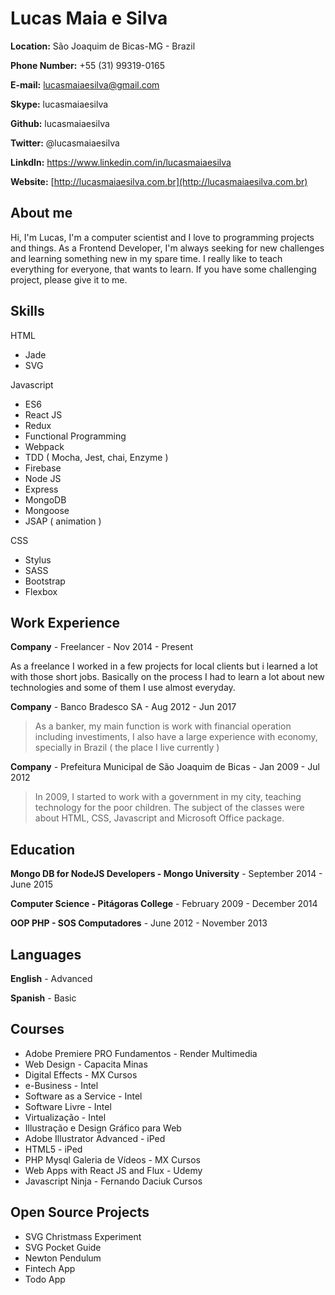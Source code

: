 # Lucas Maia e Silva

**Location:** São Joaquim de Bicas-MG - Brazil

**Phone Number:** +55 (31) 99319-0165

**E-mail:** lucasmaiaesilva@gmail.com

**Skype:** lucasmaiaesilva

**Github:** lucasmaiaesilva

**Twitter:** @lucasmaiaesilva

**LinkdIn:** https://www.linkedin.com/in/lucasmaiaesilva

**Website:** [http://lucasmaiaesilva.com.br](http://lucasmaiaesilva.com.br)

## About me

Hi, I'm Lucas, I'm a computer scientist and I love to programming projects and things. As a Frontend Developer, I'm always seeking for new challenges and learning something new in my spare time. 
I really like to teach everything for everyone, that wants to learn.
If you have some challenging project, please give it to me.


## Skills

HTML

* Jade
* SVG

Javascript

* ES6
* React JS
* Redux
* Functional Programming
* Webpack
* TDD ( Mocha, Jest, chai, Enzyme )
* Firebase
* Node JS
* Express
* MongoDB
* Mongoose
* JSAP ( animation )

CSS

* Stylus
* SASS
* Bootstrap
* Flexbox


## Work Experience

**Company** - Freelancer - Nov 2014 - Present

As a freelance I worked in a few projects for local clients but i learned a lot with those short jobs.
Basically on the process I had to learn a lot about new technologies and some of them I use almost everyday.

**Company** - Banco Bradesco SA - Aug 2012 - Jun 2017

> As a banker, my main function is work with financial operation including investiments, I also have a large experience with economy, specially in Brazil ( the place I live currently )


**Company** - Prefeitura Municipal de São Joaquim de Bicas - Jan 2009 - Jul 2012

> In 2009, I started to work with a government in my city, teaching technology for the poor children. The subject of the classes were about HTML, CSS, Javascript and Microsoft Office package.

## Education

**Mongo DB for NodeJS Developers - Mongo University** - September 2014 - June 2015

**Computer Science - Pitágoras College** - February 2009 - December 2014

**OOP PHP - SOS Computadores** - June 2012 - November 2013

## Languages

**English** - Advanced

**Spanish** - Basic

## Courses

* Adobe Premiere PRO Fundamentos - Render Multimedia
* Web Design - Capacita Minas
* Digital Effects - MX Cursos
* e-Business - Intel
* Software as a Service - Intel
* Software Livre - Intel
* Virtualização - Intel
* Illustração e Design Gráfico para Web
* Adobe Illustrator Advanced - iPed
* HTML5 - iPed
* PHP Mysql Galeria de Vídeos - MX Cursos
* Web Apps with React JS and Flux - Udemy
* Javascript Ninja - Fernando Daciuk Cursos

## Open Source Projects

* SVG Christmass Experiment
* SVG Pocket Guide
* Newton Pendulum 
* Fintech App
* Todo App
